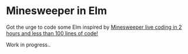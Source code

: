 # Minesweeper in Elm

Got the urge to code some Elm inspired by [Minesweeper live coding in 2 hours and less than 100 lines of code!](https://youtu.be/v_WUxuwj5Mk?si=-Z_vA9yOl6NhARfo)

Work in progress..
